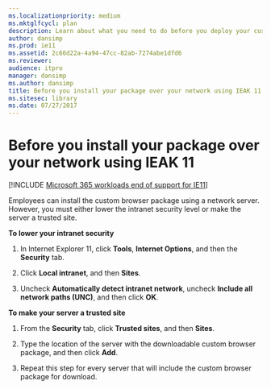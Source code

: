 ```yaml
---
ms.localizationpriority: medium
ms.mktglfcycl: plan
description: Learn about what you need to do before you deploy your custom browser package using IEAK 11 over your network.
author: dansimp
ms.prod: ie11
ms.assetid: 2c66d22a-4a94-47cc-82ab-7274abe1dfd6
ms.reviewer: 
audience: itpro
manager: dansimp
ms.author: dansimp
title: Before you install your package over your network using IEAK 11 (Internet Explorer Administration Kit 11 for IT Pros)
ms.sitesec: library
ms.date: 07/27/2017
---
```



# Before you install your package over your network using IEAK 11

[!INCLUDE [Microsoft 365 workloads end of support for IE11](../includes/microsoft-365-ie-end-of-support.md)]

Employees can install the custom browser package using a network server. However, you must either lower the intranet security level or make the server a trusted site.

**To lower your intranet security**

1. In Internet Explorer 11, click **Tools**, **Internet Options**, and then the **Security** tab.

2. Click **Local intranet**, and then **Sites**.

3. Uncheck **Automatically detect intranet network**, uncheck **Include all network paths (UNC)**, and then click **OK**.

**To make your server a trusted site**

1. From the **Security** tab, click **Trusted sites**, and then **Sites**.

2. Type the location of the server with the downloadable custom browser package, and then click **Add**.

3. Repeat this step for every server that will include the custom browser package for download.

